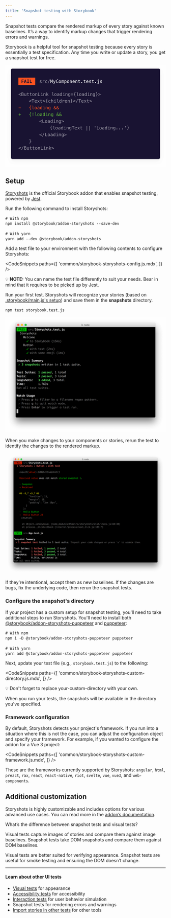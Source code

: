 ```yaml
---
title: 'Snapshot testing with Storybook'
---
```


Snapshot tests compare the rendered markup of every story against known baselines. It’s a way to identify markup changes that trigger rendering errors and warnings.

Storybook is a helpful tool for snapshot testing because every story is essentially a test specification. Any time you write or update a story, you get a snapshot test for free.

![Example Snapshot test](./snapshot-test.png)

## Setup

[Storyshots](https://storybook.js.org/addons/@storybook/addon-storyshots/) is the official Storybook addon that enables snapshot testing, powered by [Jest](https://jestjs.io/docs/getting-started).

Run the following command to install Storyshots:

```shell
# With npm
npm install @storybook/addon-storyshots --save-dev

# With yarn
yarn add --dev @storybook/addon-storyshots
```

Add a test file to your environment with the following contents to configure Storyshots:

<!-- prettier-ignore-start -->

<CodeSnippets
  paths={[
    'common/storybook-storyshots-config.js.mdx',
  ]}
/>

<!-- prettier-ignore-end -->

<div class="aside">
💡 <strong>NOTE:</strong> You can name the test file differently to suit your needs. Bear in mind that it requires to be picked up by Jest.
</div>

Run your first test. Storyshots will recognize your stories (based on [.storybook/main.js's setup](https://storybook.js.org/docs/react/configure/story-rendering)) and save them in the **snapshots** directory.

```shell
npm test storybook.test.js
```

![Successful snapshot tests](./storyshots-pass.png)

When you make changes to your components or stories, rerun the test to identify the changes to the rendered markup.

![Failing snapshots](./storyshots-fail.png)

If they're intentional, accept them as new baselines. If the changes are bugs, fix the underlying code, then rerun the snapshot tests.

### Configure the snapshot's directory

If your project has a custom setup for snapshot testing, you'll need to take additional steps to run Storyshots. You'll need to install both [@storybook/addon-storyshots-puppeteer](https://storybook.js.org/addons/@storybook/addon-storyshots-puppeteer) and [puppeteer](https://github.com/puppeteer/puppeteer):

```shell
# With npm
npm i -D @storybook/addon-storyshots-puppeteer puppeteer

# With yarn
yarn add @storybook/addon-storyshots-puppeteer puppeteer
```

Next, update your test file (e.g., `storybook.test.js`) to the following:

<!-- prettier-ignore-start -->

<CodeSnippets
  paths={[
    'common/storybook-storyshots-custom-directory.js.mdx',
  ]}
/>

<!-- prettier-ignore-end -->

<div class="aside">
💡 Don't forget to replace your-custom-directory with your own.
</div>

When you run your tests, the snapshots will be available in the directory you've specified.

### Framework configuration

By default, Storyshots detects your project's framework. If you run into a situation where this is not the case, you can adjust the configuration object and specify your framework. For example, if you wanted to configure the addon for a Vue 3 project:

<!-- prettier-ignore-start -->

<CodeSnippets
  paths={[
    'common/storybook-storyshots-custom-framework.js.mdx',
  ]}
/>

<!-- prettier-ignore-end -->

These are the frameworks currently supported by Storyshots: `angular`, `html`, `preact`, `rax`, `react`, `react-native`, `riot`, `svelte`, `vue`, `vue3`, and `web-components`.

## Additional customization

Storyshots is highly customizable and includes options for various advanced use cases. You can read more in the [addon’s documentation](https://github.com/storybookjs/storybook/tree/master/addons/storyshots/storyshots-core#options).

<div class="aside">

What’s the difference between snapshot tests and visual tests?

Visual tests capture images of stories and compare them against image baselines. Snapshot tests take DOM snapshots and compare them against DOM baselines.

Visual tests are better suited for verifying appearance. Snapshot tests are useful for smoke testing and ensuring the DOM doesn’t change.

</div>

---

#### Learn about other UI tests

- [Visual tests](./visual-testing.md) for appearance
- [Accessibility tests](./accessibility-testing.md) for accessibility
- [Interaction tests](./interaction-testing.md) for user behavior simulation
- Snapshot tests for rendering errors and warnings
- [Import stories in other tests](./importing-stories-in-tests.md) for other tools
